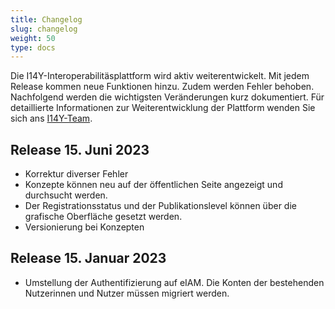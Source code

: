 ```yaml
---
title: Changelog
slug: changelog
weight: 50
type: docs
---
```


Die I14Y-Interoperabilitäsplattform wird aktiv weiterentwickelt. Mit jedem Release kommen neue Funktionen hinzu. Zudem werden Fehler behoben. Nachfolgend werden die wichtigsten Veränderungen kurz dokumentiert. Für detaillierte Informationen zur Weiterentwicklung der Plattform wenden Sie sich ans [I14Y-Team](mailto:i14y@bfs.admin.ch). 

## Release 15. Juni 2023

- Korrektur diverser Fehler
- Konzepte können neu auf der öffentlichen Seite angezeigt und durchsucht werden. 
- Der Registrationsstatus und der Publikationslevel können über die grafische Oberfläche gesetzt werden.
- Versionierung bei Konzepten 

## Release 15. Januar 2023

- Umstellung der Authentifizierung auf eIAM. Die Konten der bestehenden Nutzerinnen und Nutzer müssen migriert werden. 

